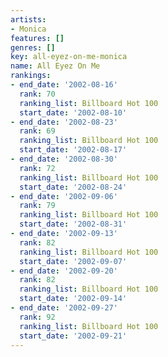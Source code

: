 ```yaml
---
artists:
- Monica
features: []
genres: []
key: all-eyez-on-me-monica
name: All Eyez On Me
rankings:
- end_date: '2002-08-16'
  rank: 70
  ranking_list: Billboard Hot 100
  start_date: '2002-08-10'
- end_date: '2002-08-23'
  rank: 69
  ranking_list: Billboard Hot 100
  start_date: '2002-08-17'
- end_date: '2002-08-30'
  rank: 72
  ranking_list: Billboard Hot 100
  start_date: '2002-08-24'
- end_date: '2002-09-06'
  rank: 79
  ranking_list: Billboard Hot 100
  start_date: '2002-08-31'
- end_date: '2002-09-13'
  rank: 82
  ranking_list: Billboard Hot 100
  start_date: '2002-09-07'
- end_date: '2002-09-20'
  rank: 82
  ranking_list: Billboard Hot 100
  start_date: '2002-09-14'
- end_date: '2002-09-27'
  rank: 92
  ranking_list: Billboard Hot 100
  start_date: '2002-09-21'
---
```


